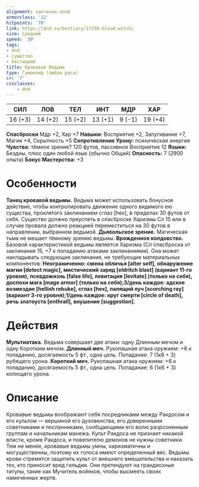 ```yaml
---
alignment: хаотично-злой
armorclass: '12'
hitpoints: '78'
link: https://dnd.su/bestiary/17298-blood-witch/
size: Средний
speed: '30'
tags:
- dnd
- существо
- бестиарий
title: Кровавая Ведьма
type: Гуманоид (любая раса)
cr: '7'
cssclasses:
    - dnd
---
```



| СИЛ | ЛОВ | ТЕЛ | ИНТ | МДР | ХАР |
|---|---|---|---|---|---|
| 16 (+3) | 14 (+2) | 15 (+2) | 13 (+1) | 9 (-1) | 19 (+4) |
**Спасброски** Мдр +2, Хар +7
**Навыки:** Восприятие +2, Запугивание +7, Магия +4, Скрытность +5
**Сопротивление Урону:** психическая энергия
**Чувства:** тёмное зрение? 120 футов, пассивное Восприятие 12
**Языки:** Бездны, плюс один любой язык (обычно Общий)
**Опасность:** 7 (2900 опыта)
**Бонус Мастерства:** +3


# Особенности
**Танец кровавой ведьмы.** Ведьма может использовать бонусное действие, чтобы контролировать движение одного видимого ею существа, проклятого заклинанием сглаз [hex], в пределах 30 футов от себя. Существо должно преуспеть в спасброске Харизмы Сл 15 или в случае провала должно реакцией переместиться на 30 футов в направлении, выбранном ведьмой.
**Дьявольское зрение.** Магическая тьма не мешает тёмному зрению ведьмы.
**Врожденное колдовство.** Базовой характеристикой ведьмы является Харизма (Сл спасброска от заклинания 15, +7 к попаданию атаками заклинаниями). Она может накладывать следующие заклинания, не требующие материальных компонентов:
**Неограниченно: смена обличья [alter self], обнаружение магии [detect magic], мистический заряд [eldritch blast] (вариант 11-го уровня), псевдожизнь [false life], левитация [levitate] (только на себя), доспехи мага [mage armor] (только на себя);3/день каждое: адское возмездие [hellish rebuke], сглаз [hex], палящий луч [scorching ray] (вариант 3-го уровня);1/день каждое: круг смерти [circle of death], речь златоуста [enthrall], внушение [suggestion].** 


# Действия
**Мультиатака.** Ведьма совершает две атаки: одну Длинным мечом и одну Коротким мечом.
**Длинный меч.** Рукопашная атака оружием: +6 к попаданию, досягаемость 5 фт., одна цель. Попадание: 7 (1к8 + 3) рубящего урона.
**Короткий меч.** Рукопашная атака оружием: +6 к попаданию, досягаемость 5 фт., одна цель. Попадание: 6 (1к6 + 3) колющего урона.


# Описание
Кровавые ведьмы воображают себя посредниками между Ракдосом и его культом — вершиной его духовенства, его доверенными советниками и посланниками, сообщающими его волю разрозненным группам и начальникам манежа. Культ Ракдоса не признает никакой власти, кроме Ракдоса, и повелителю демонов не нужны советники. Тем не менее, кровавые ведьмы умны, харизматичны и могущественны, поэтому их голоса имеют определенный вес.  Ведьмы крови стремятся защитить культ от внешнего вмешательства и наказать тех, кто приносит вред гильдии. Они претендуют на грандиозные титулы, такие как Мучитель войеков, чтобы высмеять своих намеченных жертв.